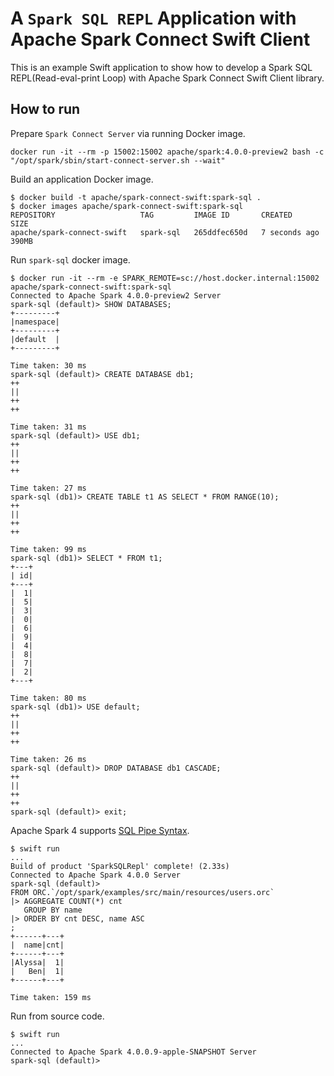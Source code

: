 # A `Spark SQL REPL` Application  with Apache Spark Connect Swift Client

This is an example Swift application to show how to develop a Spark SQL REPL(Read-eval-print Loop) with Apache Spark Connect Swift Client library.

## How to run

Prepare `Spark Connect Server` via running Docker image.

```
docker run -it --rm -p 15002:15002 apache/spark:4.0.0-preview2 bash -c "/opt/spark/sbin/start-connect-server.sh --wait"
```

Build an application Docker image.

```
$ docker build -t apache/spark-connect-swift:spark-sql .
$ docker images apache/spark-connect-swift:spark-sql
REPOSITORY                   TAG         IMAGE ID       CREATED         SIZE
apache/spark-connect-swift   spark-sql   265ddfec650d   7 seconds ago   390MB
```

Run `spark-sql` docker image.

```
$ docker run -it --rm -e SPARK_REMOTE=sc://host.docker.internal:15002 apache/spark-connect-swift:spark-sql
Connected to Apache Spark 4.0.0-preview2 Server
spark-sql (default)> SHOW DATABASES;
+---------+
|namespace|
+---------+
|default  |
+---------+

Time taken: 30 ms
spark-sql (default)> CREATE DATABASE db1;
++
||
++
++

Time taken: 31 ms
spark-sql (default)> USE db1;
++
||
++
++

Time taken: 27 ms
spark-sql (db1)> CREATE TABLE t1 AS SELECT * FROM RANGE(10);
++
||
++
++

Time taken: 99 ms
spark-sql (db1)> SELECT * FROM t1;
+---+
| id|
+---+
|  1|
|  5|
|  3|
|  0|
|  6|
|  9|
|  4|
|  8|
|  7|
|  2|
+---+

Time taken: 80 ms
spark-sql (db1)> USE default;
++
||
++
++

Time taken: 26 ms
spark-sql (default)> DROP DATABASE db1 CASCADE;
++
||
++
++
spark-sql (default)> exit;
```

Apache Spark 4 supports [SQL Pipe Syntax](https://dist.apache.org/repos/dist/dev/spark/v4.0.0-rc6-docs/_site/sql-pipe-syntax.html).

```
$ swift run
...
Build of product 'SparkSQLRepl' complete! (2.33s)
Connected to Apache Spark 4.0.0 Server
spark-sql (default)>
FROM ORC.`/opt/spark/examples/src/main/resources/users.orc`
|> AGGREGATE COUNT(*) cnt
   GROUP BY name
|> ORDER BY cnt DESC, name ASC
;
+------+---+
|  name|cnt|
+------+---+
|Alyssa|  1|
|   Ben|  1|
+------+---+

Time taken: 159 ms
```

Run from source code.

```
$ swift run
...
Connected to Apache Spark 4.0.0.9-apple-SNAPSHOT Server
spark-sql (default)>
```
